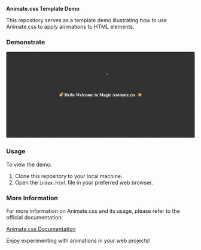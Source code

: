 **Animate.css Template Demo**

This repository serves as a template demo illustrating how to use Animate.css to apply animations to HTML elements.

### Demonstrate
![Demo](.github%2Fdocuments%2Fezgif.com-crop.gif)

### Usage

To view the demo:

1. Clone this repository to your local machine.
2. Open the `index.html` file in your preferred web browser.

### More Information

For more information on Animate.css and its usage, please refer to the official documentation:

[Animate.css Documentation](https://animate.style/)

Enjoy experimenting with animations in your web projects!